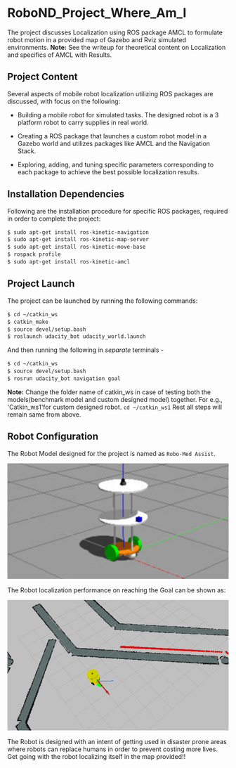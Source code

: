 # RoboND_Project_Where_Am_I

The project discusses Localization using ROS package AMCL to formulate robot motion in a provided map of Gazebo and Rviz simulated environments.
**Note:** See the writeup for theoretical content on Localization and specifics of AMCL with Results.

## Project Content

Several aspects of mobile robot localization utilizing ROS packages are discussed, with focus on the following:

- Building a mobile robot for simulated tasks. The designed robot is a 3 platform robot to carry supplies in real world.

- Creating a ROS package that launches a custom robot model in a Gazebo world and utilizes packages like AMCL and the Navigation Stack.

- Exploring, adding, and tuning specific parameters corresponding to each package to achieve the best possible localization results.

## Installation Dependencies

Following are the installation procedure for specific ROS packages, required in order to complete the project:

``` bash
$ sudo apt-get install ros-kinetic-navigation
$ sudo apt-get install ros-kinetic-map-server
$ sudo apt-get install ros-kinetic-move-base
$ rospack profile
$ sudo apt-get install ros-kinetic-amcl
```

## Project Launch

The project can be launched by running the following commands:

```bash
$ cd ~/catkin_ws
$ catkin_make
$ source devel/setup.bash
$ roslaunch udacity_bot udacity_world.launch
```

And then running the following in *separate* terminals -

``` bash
$ cd ~/catkin_ws
$ source devel/setup.bash
$ rosrun udacity_bot navigation goal
```
**Note:** Change the folder name of catkin_ws in case of testing both the models(benchmark model and custom designed model) together. For e.g., 'Catkin_ws1'for custom designed robot. ```cd ~/catkin_ws1``` Rest all steps will remain same from above.

## Robot Configuration

The Robot Model designed for the project is named as ``Robo-Med Assist``. 

![robot_model](Results/Custom_Designed_Robot/Robot_Gazebo.png)

The Robot localization performance on reaching the Goal can be shown as:

![robot_Goal](Results/Custom_Designed_Robot/Robot_At_Goal_Position.png)

The Robot is designed with an intent of getting used in disaster prone areas where robots can replace humans in order to prevent costing more lives. Get going with the robot localizing itself in the map provided!!
